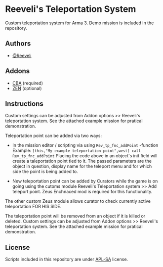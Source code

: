 
# Reeveli's Teleportation System

Custom teleportation system for Arma 3. Demo mission is included in the repository.


## Authors

- [@Reeveli](https://github.com/Reeveli)


## Addons

- [CBA](https://github.com/CBATeam/CBA_A3) (required)
- [ZEN](https://github.com/zen-mod/ZEN) (optional)
## Instructions


Custom settings can be adjusted from Addon options >> Reeveli's teleportation system.
See the attached example mission for pratical demonstration.

Teleportation point can be added via two ways:

- In the mission editor / scripting via using `Rev_tp_fnc_addPoint` -function
	Example: `[this,"My example teleportation point",west] call Rev_tp_fnc_addPoint`
Placing the code above in an object's init field will create a taleportation point tied to it. The passed parameters are the object in question, display name for the teleport menu and for which side the point is being added to.

  
  

- New teleportation point can be added by Curators while the game is on going using the cutoms module Reeveli's Teleportation system >> Add teleport point. Zeus Enchnaced mod is required for this functionality.

  
The other custom Zeus module allows curator to check currently active teleportation FOR HIS SIDE.

The teleportation point will be removed from an object if it is killed or deleted. Custom settings can be adjusted from Addon options >> Reeveli's teleportation system. See the attached example mission for pratical demonstration.

## License
Scripts included in this repository are under [APL-SA](https://www.bohemia.net/community/licenses/arma-public-license-share-alike) license.
